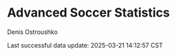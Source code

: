 # Advanced Soccer Statistics
Denis Ostroushko

<!-- gfm -->

Last successful data update: 2025-03-21 14:12:57 CST
